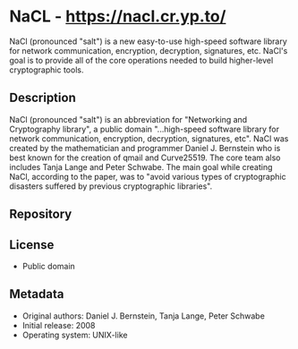 # NaCL - https://nacl.cr.yp.to/
NaCl (pronounced "salt") is a new easy-to-use high-speed software library for network communication, encryption, decryption, signatures, etc. NaCl's goal is to provide all of the core operations needed to build higher-level cryptographic tools.

## Description
NaCl (pronounced "salt") is an abbreviation for "Networking and Cryptography library", a public domain "...high-speed software library for network communication, encryption, decryption, signatures, etc".
NaCl was created by the mathematician and programmer Daniel J. Bernstein who is best known for the creation of qmail and Curve25519. The core team also includes Tanja Lange and Peter Schwabe. The main goal while creating NaCl, according to the paper, was to "avoid various types of cryptographic disasters suffered by previous cryptographic libraries".

## Repository

## License
- Public domain

## Metadata
- Original authors: Daniel J. Bernstein, Tanja Lange, Peter Schwabe
- Initial release: 2008
- Operating system: UNIX-like
